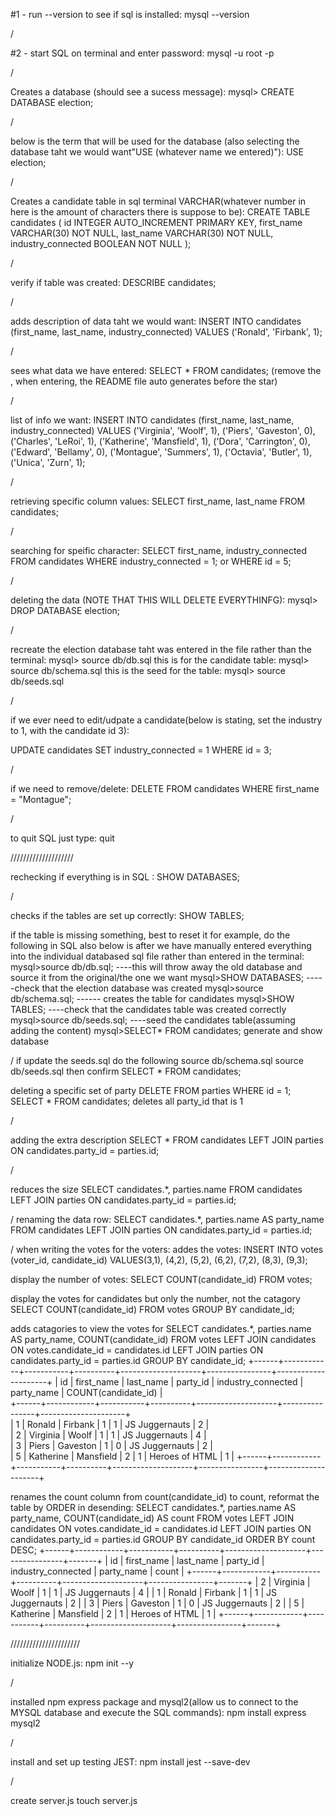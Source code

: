 #1 - run --version to see if sql is installed:
mysql --version

/

#2 - start SQL on terminal and enter password:
mysql -u root -p

/

Creates a database (should see a sucess message):
mysql> CREATE DATABASE election;

/

below is the term that will be used for the database (also selecting the database taht we would want"USE (whatever name we entered)"):
USE election;

/

Creates a candidate table in sql terminal VARCHAR(whatever number in here is the amount of characters there is suppose to be):
CREATE TABLE candidates (
id INTEGER AUTO_INCREMENT PRIMARY KEY,
first_name VARCHAR(30) NOT NULL,
last_name VARCHAR(30) NOT NULL,
industry_connected BOOLEAN NOT NULL
);

/

verify if table was created:
DESCRIBE candidates;

/

adds description of data taht we would want:
INSERT INTO candidates (first_name, last_name, industry_connected)
VALUES ('Ronald', 'Firbank', 1);

/

sees what data we have entered:
SELECT \* FROM candidates; (remove the \, when entering, the README file auto generates before the star)

/

list of info we want:
INSERT INTO candidates (first_name, last_name, industry_connected)
VALUES
('Virginia', 'Woolf', 1),
('Piers', 'Gaveston', 0),
('Charles', 'LeRoi', 1),
('Katherine', 'Mansfield', 1),
('Dora', 'Carrington', 0),
('Edward', 'Bellamy', 0),
('Montague', 'Summers', 1),
('Octavia', 'Butler', 1),
('Unica', 'Zurn', 1);

/

retrieving specific column values:
SELECT first_name, last_name FROM candidates;

/

searching for speific character:
SELECT first_name, industry_connected
FROM candidates
WHERE industry_connected = 1;
or
WHERE id = 5;

/

deleting the data (NOTE THAT THIS WILL DELETE EVERYTHINFG):
mysql> DROP DATABASE election;

/

recreate the election database taht was entered in the file rather than the terminal:
mysql> source db/db.sql
this is for the candidate table: mysql> source db/schema.sql
this is the seed for the table: mysql> source db/seeds.sql

/

if we ever need to edit/udpate a candidate(below is stating, set the industry to 1, with the candidate id 3):

UPDATE candidates
SET industry_connected = 1
WHERE id = 3;

/

if we need to remove/delete:
DELETE FROM candidates
WHERE first_name = "Montague";

/

to quit SQL just type:
quit

////////////////////

rechecking if everything is in SQL :
SHOW DATABASES;

/

checks if the tables are set up correctly:
SHOW TABLES;

if the table is missing something, best to reset it for example, do the following in SQL also below is after we have manually entered everything into the individual databased sql file rather than entered in the terminal:
mysql>source db/db.sql; ----this will throw away the old database and source it from the original/the one we want
mysql>SHOW DATABASES; -----check that the election database was created
mysql>source db/schema.sql; ------ creates the table for candidates
mysql>SHOW TABLES; ----check that the candidates table was created correctly
mysql>source db/seeds.sql; ----seed the candidates table(assuming adding the content)
mysql>SELECT\* FROM candidates; generate and show database

/
if update the seeds.sql do the following
source db/schema.sql
source db/seeds.sql
then confirm
SELECT \* FROM candidates;

deleting a specific set of party
DELETE FROM parties WHERE id = 1;
SELECT \* FROM candidates;
deletes all party_id that is 1

/

adding the extra description
SELECT \* FROM candidates
LEFT JOIN parties ON candidates.party_id = parties.id;

/

reduces the size
SELECT candidates.\*, parties.name
FROM candidates
LEFT JOIN parties ON candidates.party_id = parties.id;

/
renaming the data row:
SELECT candidates.\*, parties.name AS party_name
FROM candidates
LEFT JOIN parties ON candidates.party_id = parties.id;

/
when writing the votes for the voters:
addes the votes:
INSERT INTO votes (voter_id, candidate_id)
VALUES(3,1), (4,2), (5,2), (6,2), (7,2), (8,3), (9,3);

display the number of votes:
SELECT COUNT(candidate_id) FROM votes;

display the votes for candidates but only the number, not the catagory
SELECT COUNT(candidate_id) FROM votes GROUP BY candidate_id;

adds catagories to view the votes for
SELECT candidates.\*, parties.name AS party_name, COUNT(candidate_id)
FROM votes
LEFT JOIN candidates ON votes.candidate_id = candidates.id
LEFT JOIN parties ON candidates.party_id = parties.id
GROUP BY candidate_id;
+------+------------+-----------+----------+--------------------+----------------+---------------------+
| id | first_name | last_name | party_id | industry_connected | party_name | COUNT(candidate_id) |  
+------+------------+-----------+----------+--------------------+----------------+---------------------+  
| 1 | Ronald | Firbank | 1 | 1 | JS Juggernauts | 2 |  
| 2 | Virginia | Woolf | 1 | 1 | JS Juggernauts | 4 |  
| 3 | Piers | Gaveston | 1 | 0 | JS Juggernauts | 2 |  
| 5 | Katherine | Mansfield | 2 | 1 | Heroes of HTML | 1 |
+------+------------+-----------+----------+--------------------+----------------+---------------------+

renames the count column from count(candidate_id) to count, reformat the table by ORDER in desending:
SELECT candidates.\*, parties.name AS party_name, COUNT(candidate_id) AS count
FROM votes
LEFT JOIN candidates ON votes.candidate_id = candidates.id
LEFT JOIN parties ON candidates.party_id = parties.id
GROUP BY candidate_id ORDER BY count DESC;
+------+------------+-----------+----------+--------------------+----------------+-------+
| id | first_name | last_name | party_id | industry_connected | party_name | count |
+------+------------+-----------+----------+--------------------+----------------+-------+
| 2 | Virginia | Woolf | 1 | 1 | JS Juggernauts | 4 |
| 1 | Ronald | Firbank | 1 | 1 | JS Juggernauts | 2 |
| 3 | Piers | Gaveston | 1 | 0 | JS Juggernauts | 2 |
| 5 | Katherine | Mansfield | 2 | 1 | Heroes of HTML | 1 |
+------+------------+-----------+----------+--------------------+----------------+-------+

//////////////////////

initialize NODE.js:
npm init --y

/

installed npm express package and mysql2(allow us to connect to the MYSQL database and execute the SQL commands):
npm install express mysql2

/

install and set up testing JEST:
npm install jest --save-dev

/

create server.js
touch server.js
